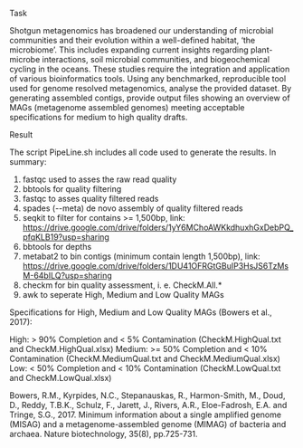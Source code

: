 Task

Shotgun metagenomics has broadened our understanding of microbial communities and their evolution within a well-defined habitat, ‘the microbiome’. This includes expanding current insights regarding plant-microbe interactions, soil microbial communities, and biogeochemical cycling in the oceans. These studies require the integration and application of various bioinformatics tools. Using any benchmarked, reproducible tool used for genome resolved metagenomics, analyse the provided dataset. By generating assembled contigs, provide output files showing an overview of MAGs (metagenome assembled genomes) meeting acceptable specifications for medium to high quality drafts.

Result

The script PipeLine.sh includes all code used to generate the results. In summary:

1. fastqc used to asses the raw read quality 
2. bbtools for quality filtering
3. fastqc to asses quality filtered reads
4. spades (--meta) de novo assembly of quality filtered reads
5. seqkit to filter for  contains >= 1,500bp, link: https://drive.google.com/drive/folders/1yY6MChoAWKkdhuxhGxDebPQ_pfqKLB19?usp=sharing
7. bbtools for depths
8. metabat2 to bin contigs (minimum contain length 1,500bp), link: https://drive.google.com/drive/folders/1DU41OFRGtGBuIP3HsJS6TzMsM-64bILQ?usp=sharing
9. checkm for bin quality assessment, i. e. CheckM.All.* 
9. awk to seperate High, Medium and Low Quality MAGs

Specifications for High, Medium and Low Quality MAGs (Bowers et al., 2017):

High: > 90% Completion and < 5% Contamination (CheckM.HighQual.txt and CheckM.HighQual.xlsx)
Medium: >= 50% Completion and < 10% Contamination (CheckM.MediumQual.txt and CheckM.MediumQual.xlsx)
Low: < 50% Completion and < 10% Contamination (CheckM.LowQual.txt and CheckM.LowQual.xlsx) 


Bowers, R.M., Kyrpides, N.C., Stepanauskas, R., Harmon-Smith, M., Doud, D., Reddy, T.B.K., Schulz, F., Jarett, J., Rivers, A.R., Eloe-Fadrosh, E.A. and Tringe, S.G., 2017. Minimum information about a single amplified genome (MISAG) and a metagenome-assembled genome (MIMAG) of bacteria and archaea. Nature biotechnology, 35(8), pp.725-731.


